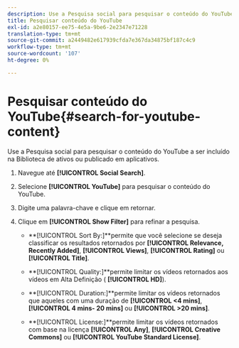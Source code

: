```yaml
---
description: Use a Pesquisa social para pesquisar o conteúdo do YouTube a ser incluído na Biblioteca de ativos ou publicado em aplicativos.
title: Pesquisar conteúdo do YouTube
exl-id: a2e80157-ee75-4e5a-9be6-2e2347e71228
translation-type: tm+mt
source-git-commit: a2449482e617939cfda7e367da34875bf187c4c9
workflow-type: tm+mt
source-wordcount: '107'
ht-degree: 0%

---
```


# Pesquisar conteúdo do YouTube{#search-for-youtube-content}

Use a Pesquisa social para pesquisar o conteúdo do YouTube a ser incluído na Biblioteca de ativos ou publicado em aplicativos.

1. Navegue até **[!UICONTROL Social Search]**.
1. Selecione **[!UICONTROL YouTube]** para pesquisar o conteúdo do YouTube.
1. Digite uma palavra-chave e clique em retornar.
1. Clique em **[!UICONTROL Show Filter]** para refinar a pesquisa.

   * **[!UICONTROL Sort By:]**permite que você selecione se deseja classificar os resultados retornados por **[!UICONTROL Relevance, Recently Added]**, **[!UICONTROL Views]**, **[!UICONTROL Rating]** ou **[!UICONTROL Title]**.

   * **[!UICONTROL Quality:]**permite limitar os vídeos retornados aos vídeos em Alta Definição ( **[!UICONTROL HD]**).

   * **[!UICONTROL Duration:]**permite limitar os vídeos retornados que aqueles com uma duração de **[!UICONTROL <4 mins]**, **[!UICONTROL 4 mins- 20 mins]** ou **[!UICONTROL >20 mins]**.

   * **[!UICONTROL License:]**permite limitar os vídeos retornados com base na licença **[!UICONTROL Any]**, **[!UICONTROL Creative Commons]** ou **[!UICONTROL YouTube Standard License]**.
